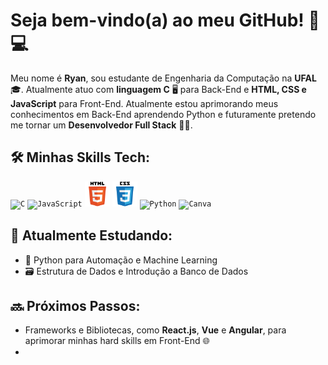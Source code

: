 # Seja bem-vindo(a) ao meu GitHub! 👋💻

Meu nome é **Ryan**, sou estudante de Engenharia da Computação na **UFAL** 🎓. Atualmente atuo com **linguagem C** 🖥️ para Back-End e **HTML, CSS e JavaScript** para Front-End. Atualmente estou aprimorando meus conhecimentos em Back-End aprendendo Python e futuramente pretendo me tornar um **Desenvolvedor Full Stack** 👨‍💻.

## 🛠️ Minhas Skills Tech: 

<code><img height="40" src="https://raw.githubusercontent.com/jmnote/z-icons/master/svg/c.svg" alt="C" title="Linguagem C"/></code>
<code><img height="40" src="https://raw.githubusercontent.com/jmnote/z-icons/master/svg/javascript.svg" alt="JavaScript" title="JavaScript"/></code>
<code><img height="40" src="https://raw.githubusercontent.com/devicons/devicon/master/icons/html5/html5-original-wordmark.svg" alt="HTML5" title="HTML5"/></code>
<code><img height="40" src="https://raw.githubusercontent.com/devicons/devicon/master/icons/css3/css3-original-wordmark.svg" alt="CSS3" title="CSS3"/></code>
<code><img height="40" src="https://raw.githubusercontent.com/jmnote/z-icons/master/svg/python.svg" alt="Python" title="Python"/></code>
<code><img height="40" src="https://cdn.simpleicons.org/canva/00C4CC" alt="Canva" title="Canva"/></code>

## 📌 Atualmente Estudando:
- 🐍 Python para Automação e Machine Learning
- 🗃 Estrutura de Dados e Introdução a Banco de Dados
  
## 🔜 Próximos Passos:
- Frameworks e Bibliotecas, como **React.js**, **Vue** e **Angular**,  para aprimorar minhas hard skills em Front-End 🌐
- 

